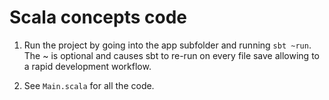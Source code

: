 # Scala concepts code

1. Run the project by going into the app subfolder and running `sbt ~run`. The ~ is optional and causes sbt to re-run on every file save allowing to a rapid development workflow.

1. See `Main.scala` for all the code.

